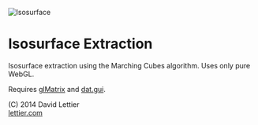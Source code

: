 ![Isosurface](https://i.imgur.com/KjOGPoi.gif)

# Isosurface Extraction

Isosurface extraction using the Marching Cubes algorithm. Uses only pure WebGL.

Requires [glMatrix](https://github.com/toji/gl-matrix) and [dat.gui](https://github.com/dataarts/dat.gui).

(C) 2014 David Lettier  
[lettier.com](http://www.lettier.com)
